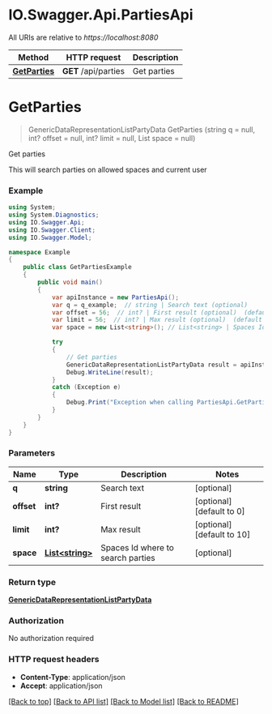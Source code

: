 # IO.Swagger.Api.PartiesApi

All URIs are relative to *https://localhost:8080*

Method | HTTP request | Description
------------- | ------------- | -------------
[**GetParties**](PartiesApi.md#getparties) | **GET** /api/parties | Get parties


<a name="getparties"></a>
# **GetParties**
> GenericDataRepresentationListPartyData GetParties (string q = null, int? offset = null, int? limit = null, List<string> space = null)

Get parties

This will search parties on allowed spaces and current user

### Example
```csharp
using System;
using System.Diagnostics;
using IO.Swagger.Api;
using IO.Swagger.Client;
using IO.Swagger.Model;

namespace Example
{
    public class GetPartiesExample
    {
        public void main()
        {
            var apiInstance = new PartiesApi();
            var q = q_example;  // string | Search text (optional) 
            var offset = 56;  // int? | First result (optional)  (default to 0)
            var limit = 56;  // int? | Max result (optional)  (default to 10)
            var space = new List<string>(); // List<string> | Spaces Id where to search parties (optional) 

            try
            {
                // Get parties
                GenericDataRepresentationListPartyData result = apiInstance.GetParties(q, offset, limit, space);
                Debug.WriteLine(result);
            }
            catch (Exception e)
            {
                Debug.Print("Exception when calling PartiesApi.GetParties: " + e.Message );
            }
        }
    }
}
```

### Parameters

Name | Type | Description  | Notes
------------- | ------------- | ------------- | -------------
 **q** | **string**| Search text | [optional] 
 **offset** | **int?**| First result | [optional] [default to 0]
 **limit** | **int?**| Max result | [optional] [default to 10]
 **space** | [**List&lt;string&gt;**](string.md)| Spaces Id where to search parties | [optional] 

### Return type

[**GenericDataRepresentationListPartyData**](GenericDataRepresentationListPartyData.md)

### Authorization

No authorization required

### HTTP request headers

 - **Content-Type**: application/json
 - **Accept**: application/json

[[Back to top]](#) [[Back to API list]](../README.md#documentation-for-api-endpoints) [[Back to Model list]](../README.md#documentation-for-models) [[Back to README]](../README.md)

